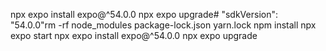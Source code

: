 npx expo install expo@^54.0.0
npx expo upgrade# 
"sdkVersion": "54.0.0"rm -rf node_modules package-lock.json yarn.lock
npm install
npx expo start
npx expo install expo@^54.0.0
npx expo upgrade
